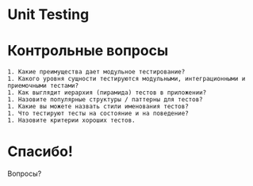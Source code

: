 # Unit Testing

# Контрольные вопросы

    1. Какие преимущества дает модульное тестирование?
    1. Какого уровня сущности тестируются модульными, интеграционными и приемочными тестами?
    1. Как выглядит иерархия (пирамида) тестов в приложении?
    1. Назовите популярные структуры / паттерны для тестов?
    1. Какие вы можете назвать стили именования тестов?
    1. Что тестируют тесты на состояние и на поведение?
    1. Назовите критерии хороших тестов.

# Спасибо!

Вопросы?
